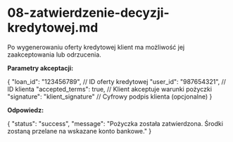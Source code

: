 # 08-zatwierdzenie-decyzji-kredytowej.md


Po wygenerowaniu oferty kredytowej klient ma możliwość jej zaakceptowania lub odrzucenia. 

**Parametry akceptacji:**

{
  "loan_id": "123456789", // ID oferty kredytowej
  "user_id": "987654321", // ID klienta
  "accepted_terms": true, // Klient akceptuje warunki pożyczki
  "signature": "klient_signature" // Cyfrowy podpis klienta (opcjonalne)
}


**Odpowiedz:**

{
  "status": "success",
  "message": "Pożyczka została zatwierdzona. Środki zostaną przelane na wskazane konto bankowe."
}
